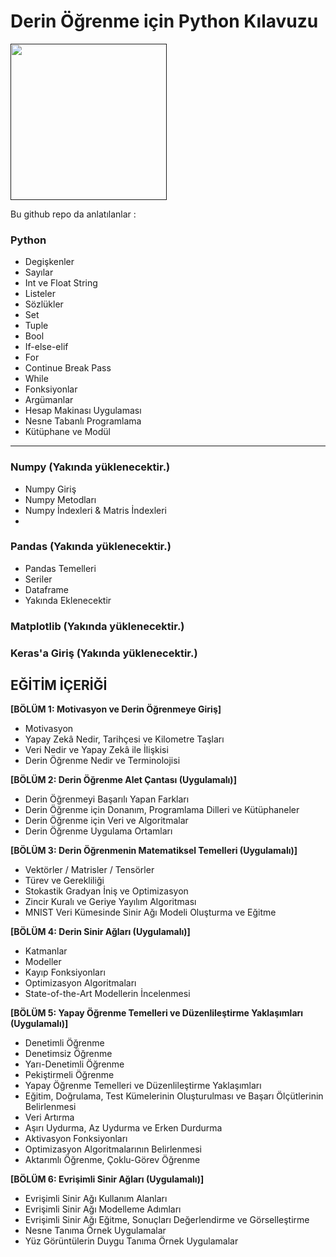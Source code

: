 # Derin Öğrenme için Python Kılavuzu

<a href="" target="_blank"><img height="250" src="https://www.novarge.com.tr/upload/kurs//823859cd8e65921283e9ef7084db01bf.png"></a>

Bu github repo da anlatılanlar : 
### Python 
* Degişkenler
* Sayılar
* Int ve Float String
* Listeler
* Sözlükler
* Set
* Tuple
* Bool
* If-else-elif
* For
* Continue Break Pass
* While
* Fonksiyonlar
* Argümanlar
* Hesap Makinası Uygulaması
* Nesne Tabanlı Programlama
* Kütüphane ve Modül
----------------------------------------------------------------
### Numpy (Yakında yüklenecektir.)

* Numpy Giriş
* Numpy Metodları
* Numpy İndexleri & Matris İndexleri
*

### Pandas (Yakında yüklenecektir.)

* Pandas Temelleri
* Seriler
* Dataframe
* Yakında Eklenecektir

### Matplotlib (Yakında yüklenecektir.)

### Keras'a Giriş (Yakında yüklenecektir.)
## EĞİTİM İÇERİĞİ

**[BÖLÜM 1: Motivasyon ve Derin Öğrenmeye Giriş]** 

- Motivasyon
- Yapay Zekâ Nedir, Tarihçesi ve Kilometre Taşları 
- Veri Nedir ve Yapay Zekâ ile İlişkisi 
- Derin Öğrenme Nedir ve Terminolojisi

**[BÖLÜM 2: Derin Öğrenme Alet Çantası (Uygulamalı)]** 
- Derin Öğrenmeyi Başarılı Yapan Farkları
- Derin Öğrenme için Donanım, Programlama Dilleri ve Kütüphaneler
- Derin Öğrenme için Veri ve Algoritmalar
- Derin Öğrenme Uygulama Ortamları

**[BÖLÜM 3: Derin Öğrenmenin Matematiksel Temelleri (Uygulamalı)]** 
- Vektörler / Matrisler / Tensörler
- Türev ve Gerekliliği
- Stokastik Gradyan İniş ve Optimizasyon
- Zincir Kuralı ve Geriye Yayılım Algoritması
- MNIST Veri Kümesinde Sinir Ağı Modeli Oluşturma ve Eğitme 

**[BÖLÜM 4: Derin Sinir Ağları (Uygulamalı)]** 
- Katmanlar
- Modeller
- Kayıp Fonksiyonları
- Optimizasyon Algoritmaları
- State-of-the-Art Modellerin İncelenmesi

**[BÖLÜM 5: Yapay Öğrenme Temelleri ve Düzenlileştirme Yaklaşımları (Uygulamalı)]**
- Denetimli Öğrenme
- Denetimsiz Öğrenme
- Yarı-Denetimli Öğrenme
- Pekiştirmeli Öğrenme
- Yapay Öğrenme Temelleri ve Düzenlileştirme Yaklaşımları
- Eğitim, Doğrulama, Test Kümelerinin Oluşturulması ve Başarı Ölçütlerinin Belirlenmesi
- Veri Artırma
- Aşırı Uydurma, Az Uydurma ve Erken Durdurma
- Aktivasyon Fonksiyonları
- Optimizasyon Algoritmalarının Belirlenmesi
- Aktarımlı Öğrenme, Çoklu-Görev Öğrenme 

**[BÖLÜM 6: Evrişimli Sinir Ağları (Uygulamalı)]**
- Evrişimli Sinir Ağı Kullanım Alanları
- Evrişimli Sinir Ağı Modelleme Adımları
- Evrişimli Sinir Ağı Eğitme, Sonuçları Değerlendirme ve Görselleştirme
- Nesne Tanıma Örnek Uygulamalar
- Yüz Görüntülerin Duygu Tanıma Örnek Uygulamalar
